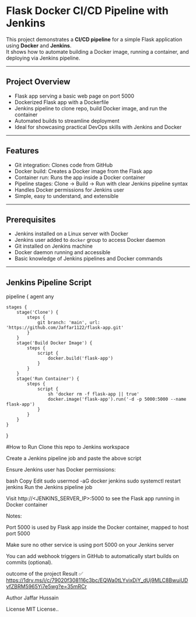# Flask Docker CI/CD Pipeline with Jenkins

This project demonstrates a **CI/CD pipeline** for a simple Flask application using **Docker** and **Jenkins**.  
It shows how to automate building a Docker image, running a container, and deploying via Jenkins pipeline.

---

## Project Overview

- Flask app serving a basic web page on port 5000  
- Dockerized Flask app with a Dockerfile  
- Jenkins pipeline to clone repo, build Docker image, and run the container  
- Automated builds to streamline deployment  
- Ideal for showcasing practical DevOps skills with Jenkins and Docker

---

## Features

- Git integration: Clones code from GitHub  
- Docker build: Creates a Docker image from the Flask app  
- Container run: Runs the app inside a Docker container  
- Pipeline stages: Clone → Build → Run with clear Jenkins pipeline syntax  
- Handles Docker permissions for Jenkins user  
- Simple, easy to understand, and extensible

---

## Prerequisites

- Jenkins installed on a Linux server with Docker  
- Jenkins user added to `docker` group to access Docker daemon  
- Git installed on Jenkins machine  
- Docker daemon running and accessible  
- Basic knowledge of Jenkins pipelines and Docker commands

---

## Jenkins Pipeline Script


pipeline {
    agent any

    stages {
        stage('Clone') {
            steps {
                git branch: 'main', url: 'https://github.com/Jaffar1122/flask-app.git'
            }
        }
        stage('Build Docker Image') {
            steps {
                script {
                    docker.build('flask-app')
                }
            }
        }
        stage('Run Container') {
            steps {
                script {
                    sh 'docker rm -f flask-app || true'
                    docker.image('flask-app').run('-d -p 5000:5000 --name flask-app')
                }
            }
        }
    }
}

#How to Run
Clone this repo to Jenkins workspace

Create a Jenkins pipeline job and paste the above script

Ensure Jenkins user has Docker permissions:

bash
Copy
Edit
sudo usermod -aG docker jenkins
sudo systemctl restart jenkins
Run the Jenkins pipeline job

Visit http://<JENKINS_SERVER_IP>:5000 to see the Flask app running in Docker container

Notes:

Port 5000 is used by Flask app inside the Docker container, mapped to host port 5000

Make sure no other service is using port 5000 on your Jenkins server

You can add webhook triggers in GitHub to automatically start builds on commits (optional).


outcome of the project Result ✅
https://1drv.ms/i/c/79020f308116c3bc/EQWa0tLYvixDiY_dUj9MLC8BwuiUDvfZBRM5965Yi7e5wg?e=35mRCr

Author
Jaffar Hussain

License
MIT License..












